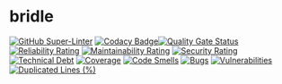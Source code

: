 # bridle

[![GitHub Super-Linter](https://github.com/antonovdmitriy/bridle/workflows/Lint%20Code%20Base/badge.svg)](https://github.com/marketplace/actions/super-linter)
[![Codacy Badge](https://app.codacy.com/project/badge/Grade/1dff818ad7d24c1ab49e16c78fc7f648)](https://app.codacy.com/gh/antonovdmitriy/bridle/dashboard?utm_source=gh&utm_medium=referral&utm_content=&utm_campaign=Badge_grade)[![Quality Gate Status](https://sonarcloud.io/api/project_badges/measure?project=AntonovDmitriy_bridle&metric=alert_status)](https://sonarcloud.io/summary/new_code?id=AntonovDmitriy_bridle)
[![Reliability Rating](https://sonarcloud.io/api/project_badges/measure?project=AntonovDmitriy_bridle&metric=reliability_rating)](https://sonarcloud.io/summary/new_code?id=AntonovDmitriy_bridle)
[![Maintainability Rating](https://sonarcloud.io/api/project_badges/measure?project=AntonovDmitriy_bridle&metric=sqale_rating)](https://sonarcloud.io/summary/new_code?id=AntonovDmitriy_bridle)
[![Security Rating](https://sonarcloud.io/api/project_badges/measure?project=AntonovDmitriy_bridle&metric=security_rating)](https://sonarcloud.io/summary/new_code?id=AntonovDmitriy_bridle)
[![Technical Debt](https://sonarcloud.io/api/project_badges/measure?project=AntonovDmitriy_bridle&metric=sqale_index)](https://sonarcloud.io/summary/new_code?id=AntonovDmitriy_bridle)
[![Coverage](https://sonarcloud.io/api/project_badges/measure?project=AntonovDmitriy_bridle&metric=coverage)](https://sonarcloud.io/summary/new_code?id=AntonovDmitriy_bridle)
[![Code Smells](https://sonarcloud.io/api/project_badges/measure?project=AntonovDmitriy_bridle&metric=code_smells)](https://sonarcloud.io/summary/new_code?id=AntonovDmitriy_bridle)
[![Bugs](https://sonarcloud.io/api/project_badges/measure?project=AntonovDmitriy_bridle&metric=bugs)](https://sonarcloud.io/summary/new_code?id=AntonovDmitriy_bridle)
[![Vulnerabilities](https://sonarcloud.io/api/project_badges/measure?project=AntonovDmitriy_bridle&metric=vulnerabilities)](https://sonarcloud.io/summary/new_code?id=AntonovDmitriy_bridle)
[![Duplicated Lines (%)](https://sonarcloud.io/api/project_badges/measure?project=AntonovDmitriy_bridle&metric=duplicated_lines_density)](https://sonarcloud.io/summary/new_code?id=AntonovDmitriy_bridle)